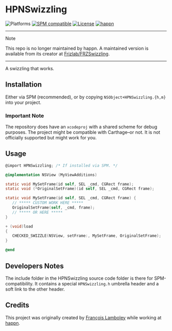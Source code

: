# HPNSwizzling
![Platforms](https://img.shields.io/badge/platform-macOS%20|%20iOS%20|%20tvOS%20|%20watchOS%20|%20visionOS-lightgrey.svg?style=flat) [![SPM compatible](https://img.shields.io/badge/SPM-compatible-E05C43.svg?style=flat)](https://swift.org/package-manager/) [![License](https://img.shields.io/github/license/happn-app/HPNSwizzling.svg)](License.txt) [![happn](https://img.shields.io/badge/from-happn-0087B4.svg?style=flat)](https://happn.com)

---

> [!NOTE]
> This repo is no longer maintained by happn.
> A maintained version is available from its creator at [Frizlab/FRZSwizzling](https://github.com/Frizlab/FRZSwizzling).

---

A swizzling that works.

## Installation
Either via SPM (recommended), or by copying `NSObject+HPNSwizzling.{h,m}` into your project.

### Important Note
The repository does have an `xcodeproj` with a shared scheme for debug purposes.
The project might be compatible with Carthage–or not.
It is not officially supported but might work for you.

## Usage
```objectivec
@import HPNSwizzling; /* If installed via SPM. */

@implementation NSView (MyViewAdditions)

static void MySetFrame(id self, SEL _cmd, CGRect frame);
static void (*OriginalSetFrame)(id self, SEL _cmd, CGRect frame);

static void MySetFrame(id self, SEL _cmd, CGRect frame) {
   // ***** CUSTOM WORK HERE *****
   OriginalSetFrame(self, _cmd, frame);
   // ***** OR HERE *****
}

+ (void)load
{
   CHECKED_SWIZZLE(NSView, setFrame:, MySetFrame, OriginalSetFrame);
}

@end
```

## Developers Notes
The include folder in the HPNSwizzling source code folder is there for SPM-compatibility.
It contains a special `HPNSwizzling.h` umbrella header and a soft link to the other header.

## Credits
This project was originally created by [François Lamboley](https://github.com/Frizlab) while working at [happn](https://happn.com).
